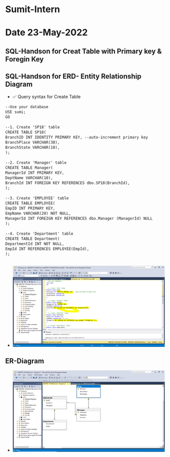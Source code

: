 # Sumit-Intern

# Date 23-May-2022

## SQL-Handson for Creat Table with Primary key & Foregin Key 
## SQL-Handson for ERD- Entity Relationship Diagram

- ✅ Query syntax for Create Table 
```
--Use your database
USE sumi;
GO

--1. Create 'SP18' table
CREATE TABLE SP18(
BranchID INT IDENTITY PRIMARY KEY, --auto-increment primary key
BranchPlace VARCHAR(30),
BranchState VARCHAR(10),
);

--2. Create 'Manager' table
CREATE TABLE Manager(
ManagerId INT PRIMARY KEY,
DeptName VARCHAR(10),
BranchId INT FOREIGN KEY REFERENCES dbo.SP18(BranchId),
);

--3. Create 'EMPLOYEE' table
CREATE TABLE EMPLOYEE(
EmpID INT PRIMARY KEY,
EmpName VARCHAR(20) NOT NULL,
ManagerId INT FOREIGN KEY REFERENCES dbo.Manager (ManagerId) NULL
);

--4. Create 'Department' table
CREATE TABLE Department(
DepartmentId INT NOT NULL,
EmpId INT REFERENCES EMPLOYEE(EmpId),
);


```
- ![Alt text](Query_PK_Creat-Table.PNG?raw="True")


## ER-Diagram

- ![Alt text](ERD.PNG?raw="True")


